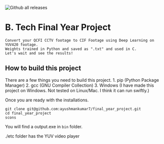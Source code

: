 ![Github all releases](https://img.shields.io/github/downloads/ayushmankumar7/final_year_project/total?style=plastic)
# B. Tech Final Year Project

    Convert your QCFI CCTV footage to CIF Footage using Deep Learning on YUV420 footage.
    Weights trained in Python and saved as ".txt" and used in C. 
    Let's wait and see the results!

## How to build this project

There are a few things you need to build this project. 
    1. pip (Python Package Manager)
    2. gcc (GNU Compiler Collection)
    3. Windows (I have made this project on Windows. Not tested on Linux/Mac. I think it can run swiftly.)

Once you are ready with the installations. 

```
git clone git@github.com:ayushmankumar7/final_year_project.git
cd final_year_project
scons
```

You will find a output.exe in `bin` folder. 

./etc folder has the YUV video player 
